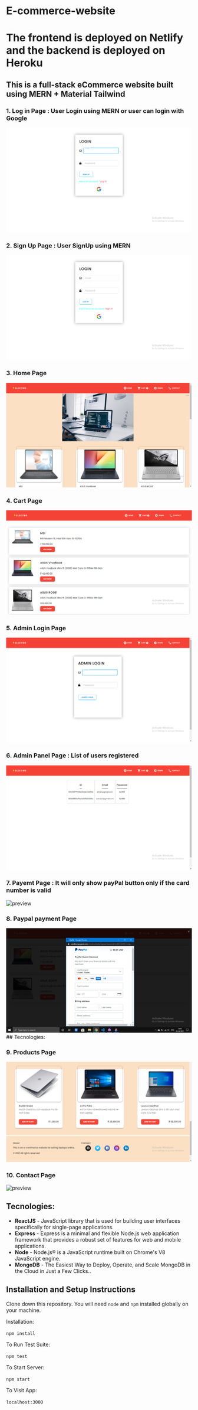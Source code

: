# E-commerce-website
# The frontend is deployed on Netlify and the backend is deployed on Heroku 

## This is a full-stack eCommerce website built using MERN + Material Tailwind
### 1. Log in Page : User Login using MERN or user can login with Google
<img src="https://github.com/DEBARYA76/E-commerce-website/blob/main/ECOMMERCE-MERN-website/img/login.png" alt="preview" /> <br />

### 2. Sign Up Page : User SignUp using MERN
<img src="https://github.com/DEBARYA76/E-commerce-website/blob/main/ECOMMERCE-MERN-website/img/signup.png" alt="preview" /> <br />

### 3. Home Page
<img src="https://github.com/DEBARYA76/E-commerce-website/blob/main/ECOMMERCE-MERN-website/img/home.png" alt="preview" />

### 4. Cart Page
<img src="https://github.com/DEBARYA76/E-commerce-website/blob/main/ECOMMERCE-MERN-website/img/cart.png" alt="preview" /> <br />

### 5. Admin Login Page
<img src="https://github.com/DEBARYA76/E-commerce-website/blob/main/ECOMMERCE-MERN-website/img/admin.png" alt="preview" />

### 6. Admin Panel Page : List of users registered
<img src="https://github.com/DEBARYA76/E-commerce-website/blob/main/ECOMMERCE-MERN-website/img/AdminPanel.png" alt="preview" />

### 7. Payemt Page : It will only show payPal button only if the card number is valid 
<img src="https://github.com/DEBARYA76/E-commerce-website/mainblob/main/ECOMMERCE-MERN-website/img/Payment.png" alt="preview" /> <br />

### 8. Paypal payment Page
<img src="https://github.com/DEBARYA76/E-commerce-website/blob/main/ECOMMERCE-MERN-website/img/Paypal.png" alt="preview" />
## Tecnologies:

### 9. Products Page
<img src="https://github.com/DEBARYA76/E-commerce-website/blob/main/ECOMMERCE-MERN-website/img/ProductFooter.png" alt="preview" />

### 10. Contact Page
<img src="https://github.com/ADEBARYA76/E-commerce-website/blob/main/ECOMMERCE-MERN-website/img/Contact.png" alt="preview" />

## Tecnologies:
- **ReactJS** - JavaScript library that is used for building user interfaces specifically for single-page applications.
- **Express** -  Express is a minimal and flexible Node.js web application framework that provides a robust set of features for web and mobile applications.
- **Node** - Node.js® is a JavaScript runtime built on Chrome's V8 JavaScript engine.
- **MongoDB** - The Easiest Way to Deploy, Operate, and Scale MongoDB in the Cloud in Just a Few Clicks..

## Installation and Setup Instructions

Clone down this repository. You will need `node` and `npm` installed globally on your machine.  

Installation:

`npm install`  

To Run Test Suite:  

`npm test`  

To Start Server:

`npm start`  

To Visit App:

`localhost:3000`  
